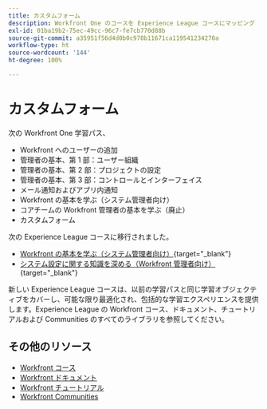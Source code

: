 ```yaml
---
title: カスタムフォーム
description: Workfront One のコースを Experience League コースにマッピング
exl-id: 01ba19b2-75ec-49cc-96c7-fe7cb770d88b
source-git-commit: a35951f56d4d0b0c978b11671ca119541234270a
workflow-type: ht
source-wordcount: '144'
ht-degree: 100%

---
```


# カスタムフォーム

次の Workfront One 学習パス、

* Workfront へのユーザーの追加
* 管理者の基本、第 1 部：ユーザー組織
* 管理者の基本、第 2 部：プロジェクトの設定
* 管理者の基本、第 3 部：コントロールとインターフェイス
* メール通知およびアプリ内通知
* Workfront の基本を学ぶ（システム管理者向け）
* コアチームの Workfront 管理者の基本を学ぶ（廃止）
* カスタムフォーム

次の Experience League コースに移行されました。

* [Workfront の基本を学ぶ（システム管理者向け）](https://experienceleague.adobe.com/?recommended=Workfront-A-1-2022.1.admin){target="_blank"}
* [システム設定に関する知識を深める（Workfront 管理者向け）](https://experienceleague.adobe.com/?recommended=Workfront-A-1-2022.2.admin){target="_blank"}

新しい Experience League コースは、以前の学習パスと同じ学習オブジェクティブをカバーし、可能な限り最適化され、包括的な学習エクスペリエンスを提供します。Experience League の Workfront コース、ドキュメント、チュートリアルおよび Communities のすべてのライブラリを参照してください。

## その他のリソース

* [Workfront コース](https://experienceleague.adobe.com/?lang=ja&amp;Solution=Workfront#courses)
* [Workfront ドキュメント](https://experienceleague.adobe.com/docs/workfront.html?lang=ja)
* [Workfront チュートリアル](https://experienceleague.adobe.com/docs/workfront-learn/tutorials-workfront/home.html?lang=ja)
* [Workfront Communities](https://experienceleaguecommunities.adobe.com/t5/workfront/ct-p/workfront?profile.language=ja)
